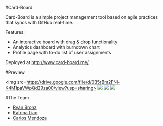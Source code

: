 #Card-Board

Card-Board is a simple project management tool based on agile practices that syncs with GitHub real-time.

Features:
- An interactive board with drag & drop functionality
- Analytics dashboard with burndown chart
- Profile page with to-do list of user assignments

Deployed at http://www.card-board.me/

#Preview

<img src=https://drive.google.com/file/d/0B5rBm2FNl-K4M1paVWpQd29za00/view?usp=sharing></img>
<img src="https://drive.google.com/file/d/0B5rBm2FNl-K4ZkxJMGl4STRGNlE/view?usp=sharing"></img>
<img src="https://drive.google.com/file/d/0B5rBm2FNl-K4aktYaUZfa25zQkE/view?usp=sharing"></img>
<img src="https://drive.google.com/file/d/0B5rBm2FNl-K4YXdJcXFHT0VsMnc/view?usp=sharing"></img>

#The Team

- [Ryan Bronz](https://www.linkedin.com/in/ryanbronz)
- [Katrina Liao](https://www.linkedin.com/in/katrinaliao)
- [Carlos Mendoza](https://www.linkedin.com/in/carlosrmendoza)


